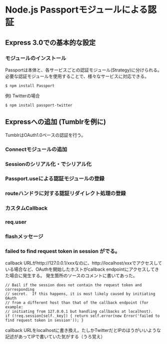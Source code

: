 # Node.js Passportモジュールによる認証

## Express 3.0での基本的な設定

### モジュールのインストール

Passportは本体と、各サービスごとの認証モジュール(Strategy)に分けられる。
必要な認証モジュールを使用することで、様々なサービスに対応できる。

    $ npm install Passport

例) Twitterの場合

    $ npm install passport-twitter

## Expressへの追加 (Tumblrを例に)

TumblrはOAuth1.0ベースの認証を行う。

### Connectモジュールの追加
### Sessionのシリアル化・でシリアル化
### Passport.useによる認証モジュールの登録
### routeハンドラに対する認証リダイレクト処理の登録
### カスタムCallback

### req.user
### flashメッセージ


### failed to find request token in session がでる。

callback URLがhttp://127.0.0.1/xxxなのに、http://localhost/xxxでアクセスしている場合など、OAuthを開始したホストがcallback endpointにアクセスしてきた場合に発生する。
発生箇所のソースのコメントに書いてあった。

    // Bail if the session does not contain the request token and corresponding
    // secret.  If this happens, it is most likely caused by initiating OAuth
    // from a different host than that of the callback endpoint (for example:
    // initiating from 127.0.0.1 but handling callbacks at localhost).
    if (!req.session[self._key]) { return self.error(new Error('failed to find request token in session')); }

callback URLをlocalhostに書き換え。たしかTwitterだとIPのほうがいいような記述があってIPで書いていた気がする（うろ覚え）


